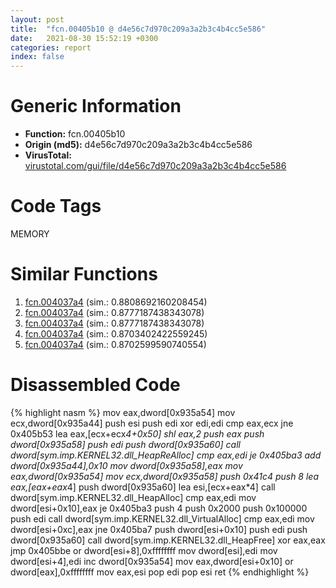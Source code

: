 ```yaml
---
layout: post
title:  "fcn.00405b10 @ d4e56c7d970c209a3a2b3c4b4cc5e586"
date:   2021-08-30 15:52:19 +0300
categories: report
index: false
---
```


# Generic Information
- **Function:** fcn.00405b10
- **Origin (md5):** d4e56c7d970c209a3a2b3c4b4cc5e586
- **VirusTotal:** [virustotal.com/gui/file/d4e56c7d970c209a3a2b3c4b4cc5e586][virustotal_ref]

# Code Tags
<span class="tag" id="MEMORY">MEMORY</span>


# Similar Functions

1. [fcn.004037a4][similar_1_ref] (sim.: 0.8808692160208454)
2. [fcn.004037a4][similar_2_ref] (sim.: 0.8777187438343078)
3. [fcn.004037a4][similar_3_ref] (sim.: 0.8777187438343078)
4. [fcn.004037a4][similar_4_ref] (sim.: 0.8703402422559245)
5. [fcn.004037a4][similar_5_ref] (sim.: 0.8702599590740554)


# Disassembled Code

{% highlight nasm %}
mov eax,dword[0x935a54]
mov ecx,dword[0x935a44]
push esi
push edi
xor edi,edi
cmp eax,ecx
jne 0x405b53
lea eax,[ecx+ecx*4+0x50]
shl eax,2
push eax
push dword[0x935a58]
push edi
push dword[0x935a60]
call dword[sym.imp.KERNEL32.dll_HeapReAlloc]
cmp eax,edi
je 0x405ba3
add dword[0x935a44],0x10
mov dword[0x935a58],eax
mov eax,dword[0x935a54]
mov ecx,dword[0x935a58]
push 0x41c4
push 8
lea eax,[eax+eax*4]
push dword[0x935a60]
lea esi,[ecx+eax*4]
call dword[sym.imp.KERNEL32.dll_HeapAlloc]
cmp eax,edi
mov dword[esi+0x10],eax
je 0x405ba3
push 4
push 0x2000
push 0x100000
push edi
call dword[sym.imp.KERNEL32.dll_VirtualAlloc]
cmp eax,edi
mov dword[esi+0xc],eax
jne 0x405ba7
push dword[esi+0x10]
push edi
push dword[0x935a60]
call dword[sym.imp.KERNEL32.dll_HeapFree]
xor eax,eax
jmp 0x405bbe
or dword[esi+8],0xffffffff
mov dword[esi],edi
mov dword[esi+4],edi
inc dword[0x935a54]
mov eax,dword[esi+0x10]
or dword[eax],0xffffffff
mov eax,esi
pop edi
pop esi
ret 
{% endhighlight %}


[similar_1_ref]: /report/fcn.004037a4@03566ca6c146fb1f8bfbce50f19cbb41
[similar_2_ref]: /report/fcn.004037a4@cbc200f66cbffbddf5df52f7c0da283a
[similar_3_ref]: /report/fcn.004037a4@78e5dc2c72c64cc6c5d52f92c1b99bab
[similar_4_ref]: /report/fcn.004037a4@f3270d9ed1099b0696018a4c8957a30a
[similar_5_ref]: /report/fcn.004037a4@90e6d872b1a6ca033a237e29666d0d93
[virustotal_ref]: https://www.virustotal.com/gui/file/d4e56c7d970c209a3a2b3c4b4cc5e586
